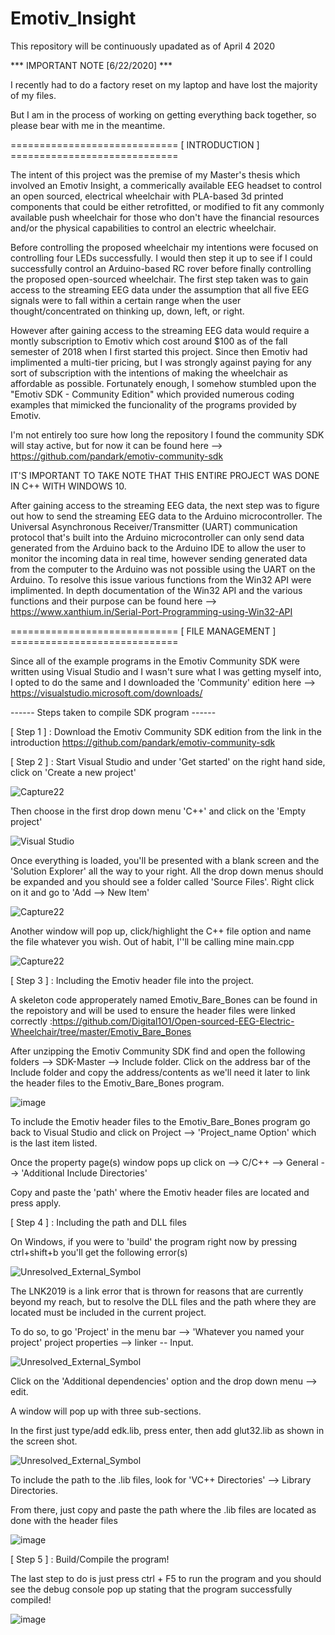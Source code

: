 # Emotiv_Insight

This repository will be continuously upadated as of April 4 2020

*** IMPORTANT NOTE [6/22/2020] ***

I recently had to do a factory reset on my laptop and have lost the majority of my files.

But I am in the process of working on getting everything back together, so please bear with me in the meantime.

 =============================  [ INTRODUCTION ]  =============================

The intent of this project was the premise of my Master's thesis which involved an Emotiv Insight, a commerically available EEG headset to control an open sourced, electrical wheelchair with PLA-based 3d printed components that could be either retrofitted, or modified to fit any commonly available push wheelchair for those who don't have the financial resources and/or the physical capabilities to control an electric wheelchair.

Before controlling the proposed wheelchair my intentions were focused on controlling four LEDs successfully. I would then step it up to see if I could successfully control an Arduino-based RC rover before finally controlling the proposed open-sourced wheelchair. The first step taken was to gain access to the streaming EEG data under the assumption that all five EEG signals were to fall within a certain range when the user thought/concentrated on thinking up, down, left, or right.

However after gaining access to the streaming EEG data would require a montly subscription to Emotiv which cost around $100 as of the fall semester of 2018 when I first started this project. Since then Emotiv had implimented a multi-tier pricing, but I was strongly against paying for any sort of subscription with the intentions of making the wheelchair as affordable as possible. Fortunately enough, I somehow stumbled upon the "Emotiv SDK - Community Edition" which provided numerous coding examples that mimicked the funcionality of the programs provided by Emotiv. 

I'm not entirely too sure how long the repository I found the community SDK will stay active, but for now it can be found here --> 
https://github.com/pandark/emotiv-community-sdk

IT'S IMPORTANT TO TAKE NOTE THAT THIS ENTIRE PROJECT WAS DONE IN C++ WITH WINDOWS 10. 

After gaining access to the streaming EEG data, the next step was to figure out how to send the streaming EEG data to the Arduino microcontroller. The Universal Asynchronous Receiver/Transmitter (UART) communication protocol that's built into the Arduino microcontroller can only send data generated from the Arduino back to the Arduino IDE to allow the user to monitor the incoming data in real time, however sending generated data from the computer to the Arduino was not possible using the UART on the Arduino. To resolve this issue various functions from the Win32 API were implimented. In depth documentation of the Win32 API and the various functions and their purpose can be found here --> https://www.xanthium.in/Serial-Port-Programming-using-Win32-API

 =============================  [ FILE MANAGEMENT ]  =============================

Since all of the example programs in the Emotiv Community SDK were written using Visual Studio and I wasn't sure what I was getting myself into, I opted to do the same and I downloaded the 'Community' edition here --> https://visualstudio.microsoft.com/downloads/

------ Steps taken to compile SDK program ------

[ Step 1 ] : Download the Emotiv Community SDK edition from the link in the introduction
https://github.com/pandark/emotiv-community-sdk

[ Step 2 ] : Start Visual Studio and under 'Get started' on the right hand side, click on 'Create a new project'

![Capture22](https://user-images.githubusercontent.com/39348633/83283699-3ccb8980-a1a1-11ea-9e65-ffa6595e668b.JPG)

Then choose in the first drop down menu 'C++' and click on the 'Empty project'

![Visual Studio](https://user-images.githubusercontent.com/39348633/83285122-58379400-a1a3-11ea-99fb-69b7b904f075.JPG)

Once everything is loaded, you'll be presented with a blank screen and the 'Solution Explorer' all the way to your right. All the drop down menus should be expanded and you should see a folder called 'Source Files'. Right click on it and go to 'Add --> New Item'

![Capture22](https://user-images.githubusercontent.com/39348633/83313212-e0855b80-a1da-11ea-9d24-d222ec9e532e.JPG)


Another window will pop up, click/highlight the C++ file option and name the file whatever you wish. Out of habit, I''ll be calling mine main.cpp

![Capture22](https://user-images.githubusercontent.com/39348633/83313256-11659080-a1db-11ea-960f-075b093e18e9.JPG)

[ Step 3 ] : Including the Emotiv header file into the project.

A skeleton code approperately named Emotiv_Bare_Bones can be found in the repoistory and will be used to ensure the header files were linked correctly :https://github.com/Digital1O1/Open-sourced-EEG-Electric-Wheelchair/tree/master/Emotiv_Bare_Bones

After unzipping the Emotiv Community SDK find and open the following folders --> SDK-Master --> Include folder. Click on the address bar of the Include folder and copy the address/contents as we'll need it later to link the header files to the Emotiv_Bare_Bones program.

![image](https://user-images.githubusercontent.com/39348633/83313907-c39e5780-a1dd-11ea-9f05-3a1e9eb46623.png)

To include the Emotiv header files to the Emotiv_Bare_Bones program go back to Visual Studio and click on Project --> 'Project_name Option' which is the last item listed.

Once the property page(s) window pops up click on --> C/C++ --> General --> 'Additional Include Directories' 

Copy and paste the 'path' where the Emotiv header files are located and press apply. 

[ Step 4 ] : Including the path and DLL files

On Windows, if you were to 'build' the program right now by pressing ctrl+shift+b you'll get the following error(s)

![Unresolved_External_Symbol](https://user-images.githubusercontent.com/39348633/83343576-f1f56300-a2c1-11ea-8376-78aafde583c6.JPG)

The LNK2019 is a link error that is thrown for reasons that are currently beyond my reach, but to resolve the DLL files and the path where they are located must be included in the current project.

To do so, to go 'Project' in the menu bar --> 'Whatever you named your project' project properties --> linker -- Input.

![Unresolved_External_Symbol](https://user-images.githubusercontent.com/39348633/83343865-aba20300-a2c5-11ea-9c88-073dc49e29eb.JPG)

Click on the 'Additional dependencies' option and the drop down menu --> edit. 

A window will pop up with three sub-sections. 

In the first just type/add edk.lib, press enter, then add glut32.lib as shown in the screen shot.

![Unresolved_External_Symbol](https://user-images.githubusercontent.com/39348633/83343982-db053f80-a2c6-11ea-9357-307665ef9725.JPG)

To include the path to the .lib files, look for 'VC++ Directories' --> Library Directories.

From there, just copy and paste the path where the .lib files are located as done with the header files

![image](https://user-images.githubusercontent.com/39348633/85937895-8658e280-b8cd-11ea-8a50-f33b79a0bc2f.png)

[ Step 5 ] : Build/Compile the program!

The last step to do is just press ctrl + F5 to run the program and you should see the debug console pop up stating that the program successfully compiled!


![image](https://user-images.githubusercontent.com/39348633/85937924-e2236b80-b8cd-11ea-9d5b-d072a2637170.png)

